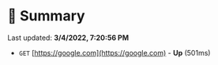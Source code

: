 # 📖 Summary
Last updated: **3/4/2022, 7:20:56 PM**

- `GET` [https://google.com](https://google.com) - **Up** (501ms)
